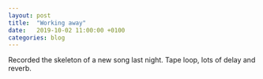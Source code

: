 ```yaml
---
layout: post
title:  "Working away"
date:   2019-10-02 11:00:00 +0100
categories: blog
---
```

Recorded the skeleton of a new song last night. Tape loop, lots of delay and reverb.